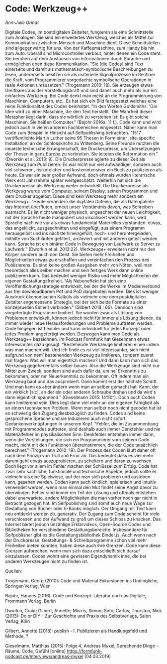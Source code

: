 
# Code: Werkzeug++
*Ann-Julie Grinat*

Digitale Codes, im postdigitalen Zeitalter, fungieren als eine Schnittstelle zum Analogen. Sie sind ein erweitertes Werkzeug, welches als Mittel zur Kommunikation zwischen Mensch und Maschine dient. Diese Schnittstellen sind allgegenwärtig für uns. Von der Kaffeemaschine, zum Handy bis hin zum Auto. Überall sind Microcontroller verbaut, hinter denen ein Code steht. Sie beruhen auf dem Austausch von Informationen durch Sprache und ermöglichen eben diese Kommunikation. "Sie [die Codes] sind Text einerseits und damit als mathematisch-symbolische Beschreibungen zu lesen, andererseits besitzen sie als materielle Signalprozesse im Rechner die Kraft, vom Programmierer vorgedachte symbolische Operationen in reale Aktionen umzusetzen." (Trogemann 2010: 18). Sie erzeugen etwas Greifbares aus der Vorstellungskraft und sind daher auch mehr als nur ein einfaches Werkzeug.
Bei Code denkt man meist an die Programmierung von Maschinen, Computern, etc.. Es hat sich ein Bild festgesetzt welches eine reine Funktionalität des Codes beinhaltet. "In den Worten Goldsmiths: 'Die Idee wird zu einer Maschine, die den Text herstellt.' Die Wahrheit dieser Metapher liegt darin, dass sie wörtlich zu verstehen ist: Es gibt solche Maschinen. Sie heißen Computer." (Bajohr 2016a: 11 f.). Code kann und wird jedoch auch in vielen anderen Fachbereichen eingesetzt. Näher kann man Code zum Beispiel in Hinsicht auf Selfpublishing betrachten. "1517 veröffentlichte Martin Luther seine 95 Thesen in Form einer ,site-specific Installation' an der Schlosskirche zu Wittenberg. Seine Freunde nutzten die neueste technische Errungenschaft, die Druckerpresse, um Übersetzungen der Thesen in ganz Europa zu verbreiten. Sie leiteten die Reformation ein." (Dworkin et al. 2013: 9). Die Druckerpresse agierte zu dieser Zeit als Werkzeug zum Publizieren. Es war nicht nur viel aufwändiger, sondern auch viel schwerer , risikoreicher und kostenintensiver ein Buch zu publizieren als heute. Es war ein sehr großer Aufwand, doch oftmals wurden literarische Werk erst Jahrzehnte später wertgeschätzt.
Weiterhin hat sich die Druckerpresse als Werkzeug weiter entwickelt. Die Druckerpresse als Werkzeug wurde vom Computer, seinem Display, seinen Programmen und dem Drucker abgelöst. Diese sind kein Werkzeug mehr sondern ein Werkzeug+. "Heute verändern die digitalen Dateien, die als Datenpakete das Internet überfluten, erneut unser Verständnis davon, was Schreiben ausmacht. Es ist nicht weniger physisch; ungeachtet der neuen Leichtigkeit, mit der Sprache heute manipuliert und visualisiert werden kann, wird Sprache nach wie vor als etwas fundamental Materielles verstanden: etwas, das angeklickt, ausgeschnitten und eingefügt, aus einem Programm herausgelöst und ins nächste hineingefüllt, hoch- und heruntergeladen, mithilfe von Suchläufen gefiltert, archiviert und mit anderen geteilt werden kann. Sprache ist ein binärer Code in Bewegung von Laufwerk zu Server zu Laufwerk." (Dworkin et al. 2013:22). Werkzeuge+ erweitern nicht nur den Körper sondern auch den Geist. Sie bieten mehr Freiheiten und Möglichkeiten etwas zu erschaffen und vereinfachen den Prozess des Publizierens. Es sind keine großen Ausgaben mehr von Nöten, weil man theoretisch alles selber machen und sein fertiges Werk dann online publizieren kann. Das bedeutet weniger Risiko und mehr Möglichkeiten der eigenen Gestaltungsfreiheit. “Als Nebeneffekt hat sich eine Veröffentlichungsstrategie entwickelt, bei der die Werke im Medienverbund aus frei downloadbarem Pdf und PoD dargeboten werden. Dies ist weniger Ausdruck ökonomischen Kalküls als vielmehr eine dem postdigitalen Zeitalter angemessene Strategie, bei der sich beide Formate zu einer konzeptuellen Einheit verbinden." (Gilbert 2018 : 66). 
Dennoch sind vorgefertigte Programme limitiert. Sie wurden zwar als Lösung von Problemen entwickelt, können jedoch nicht für immer als Lösung dienen, da immer wieder neue Herausforderungen und Probleme auftreten werden. Code hingegen ist flexibler und kann individuell für jedes Konzept oder jedes Problem angefertigt werden. Deswegen kann man Code als Werkzeug++ bezeichnen. Im Podcast Formfunk hat Gieselmann etwas Interessantes dazu gesagt: “Bestehende Werkzeuge limitieren einen indem was man machen will. Und ich finde es ist viel interessanter, sich nicht aufgrund von nem’ bestehenden Werkzeug zu limitieren, sondern zuerst mal fragen: Was will man eigentlich machen? Und dann kann man sich das Werkzeug gegebenenfalls selber bauen. Also die Werkzeuge sind nicht nur Mittel zum Zweck, sondern sind auch dafür da, um ne' Erkenntnis zu bekommen, oder ne’ Neuerkenntnis zu bekommen. Oft indem man ein Werkzeug baut und das ausprobiert. Dann kommt erst der nächste Schritt. Und man kann es aber ändern wenn man an selber gemacht hat. Kann, der ein wirklich [sic], an der ein oder anderen Schraube drehen und da wird's dann eigentlich spannend." (Gieselmann 2015: 14‘50“). Doch auch Coden kann limitierend sein. Dies liegt dann viel mehr an der eigenen Fähigkeit als an einem technischen Problem. Wenn man selber noch nicht gecodet hat ist es schwierig den Zugang diesbezüglich zu finden. Codes sind keine gesprochene Sprache und sie induzieren auch nicht sofort Gedankenverknüpfungen in unserem Kopf. "Fehler, die im Zusammenhang mit Programmcodes auftreten, sind deshalb auch immer Denkfehler und nie Materialfehler im physikalischen Sinn. Denkfehler entstehen immer dann, wenn die Vorstellungen, die sich ein Programmierer vom seinem Code macht, nicht mit den Funktionen übereinstimmen, die der Code tatsächlich berechnet." (Trogemann 2010: 19). Der Prozess des Coden läuft daher oft nach dem Prinzip von Trial and Error ab. Das bedeutet dass es viel mehr darum geht etwas auszuprobieren, zu scheitern und daran zu wachsen. Doch liegt vor allem im Fehler machen der Schlüssel zum Erfolg. Code hat zwar sehr sachliche, funktionale und technische Aspekte, jedoch sollte er vielmehr als eine Spielwiese, auf der man sich probieren und austoben kann, gesehen werden. Coden kann auch kindlich, spielerisch und intuitiv verwendet werden, wenn man einmal den Mut findet seine Angst davor zu überwinden. Fehler sind immer ein Teil der Lösung und oftmals entstehen dabei unerwartete, andere Möglichkeiten die man vorher noch gar nicht in Betracht gezogen hat. Im Selfpublishing sind somit auch neue Wege zur Gestaltung von Bücher oder E-Books möglich. Der Umgang mit Text kann neu entdeckt werden zb. generativ.
Der Zugang zum Code scheint für viele verschlossen und der Aufwand zu groß um dieses Schloss zu knacken. Das Internet bietet jedoch unzählige Erklärvideos, Open-Source Codes und Bibliotheken für verschiedene Gestaltungsbereiche. Insbesondere für Selfpublisher gibt es die Gestaltungsbibliothek Binder.js. Auch wenn nach der Druckpresse, Gestaltungs- & Schreibprogramme schon viel mehr Freiheiten bieten konnten, haben diese auch ihre Grenzen. Code kann diese Grenzen aufbrechen, wenn man sich dazu entschließt sich darauf einzulassen. Codes wohnt eine gewissen Eigendynamik inne, die bei anderen Werkzeugen nicht zu finden ist.


Quellen:

Trogemann, Georg (2010): Code und Material Exkursionen ins Undingliche, Springer-Verlag, Wien

Bajohr, Hannes (2016): Code und Konzept: Literatur und das Digitale, Frommann Verlag, Berlin

Dworkin, Craig; Gilbert, Annette; Morris, Simon; Soto, Carlos; Thurston, Nick (2013): Do or DIY - Zur Geschichte und Praxis des Selbstverlags, Salon Verlag, Köln

Gilbert, Annette (2018): publish - I. Publizieren als Handlungsfeld und Methode, ?                    


Gieselmann, Matthias (2015): Folge 4, Andreas Muxel, Sprechende Dinge - Räume, Code, Gefühl [online] https://formfunk-podcast.de/interviews/andreas-muxel [04.03.2019]
